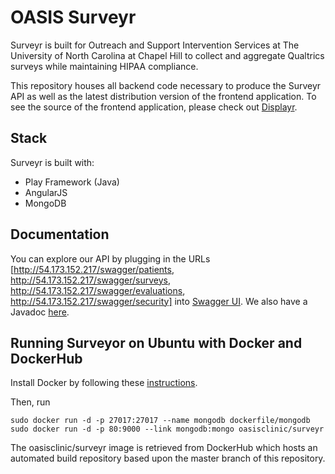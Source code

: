 # OASIS Surveyr
Surveyr is built for Outreach and Support Intervention Services at The University of North Carolina at Chapel Hill to collect and aggregate Qualtrics surveys while maintaining HIPAA compliance.

This repository houses all backend code necessary to produce the Surveyr API as well as the latest distribution version of the frontend application. To see the source of the frontend application, please check out [Displayr](https://github.com/oasisclinic/displayr).

Stack
---------------
Surveyr is built with:
- Play Framework (Java)
- AngularJS
- MongoDB

Documentation
---------------
You can explore our API by plugging in the URLs [http://54.173.152.217/swagger/patients,  http://54.173.152.217/swagger/surveys, http://54.173.152.217/swagger/evaluations, http://54.173.152.217/swagger/security] into [Swagger UI](http://54.173.152.217/swagger/index.html). We also have a Javadoc [here](http://54.173.152.217/javadoc/index.html).

Running Surveyor on Ubuntu with Docker and DockerHub
---------------
Install Docker by following these [instructions](https://docs.docker.com/installation/ubuntulinux/).

Then, run
```
sudo docker run -d -p 27017:27017 --name mongodb dockerfile/mongodb 
sudo docker run -d -p 80:9000 --link mongodb:mongo oasisclinic/surveyr
```
The oasisclinic/surveyr image is retrieved from DockerHub which hosts an automated build repository based upon the master branch of this repository.